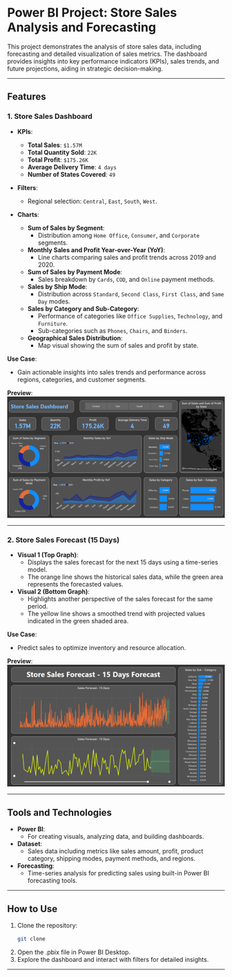 # Power BI Project: Store Sales Analysis and Forecasting

This project demonstrates the analysis of store sales data, including forecasting and detailed visualization of sales metrics. The dashboard provides insights into key performance indicators (KPIs), sales trends, and future projections, aiding in strategic decision-making.

---

## Features

### 1. **Store Sales Dashboard**
   - **KPIs**:
     - **Total Sales**: `$1.57M`
     - **Total Quantity Sold**: `22K`
     - **Total Profit**: `$175.26K`
     - **Average Delivery Time**: `4 days`
     - **Number of States Covered**: `49`
   - **Filters**:
     - Regional selection: `Central`, `East`, `South`, `West`.

   - **Charts**:
     - **Sum of Sales by Segment**: 
       - Distribution among `Home Office`, `Consumer`, and `Corporate` segments.
     - **Monthly Sales and Profit Year-over-Year (YoY)**:
       - Line charts comparing sales and profit trends across 2019 and 2020.
     - **Sum of Sales by Payment Mode**:
       - Sales breakdown by `Cards`, `COD`, and `Online` payment methods.
     - **Sales by Ship Mode**:
       - Distribution across `Standard`, `Second Class`, `First Class`, and `Same Day` modes.
     - **Sales by Category and Sub-Category**:
       - Performance of categories like `Office Supplies`, `Technology`, and `Furniture`.
       - Sub-categories such as `Phones`, `Chairs`, and `Binders`.
     - **Geographical Sales Distribution**:
       - Map visual showing the sum of sales and profit by state.

   **Use Case**: 
   - Gain actionable insights into sales trends and performance across regions, categories, and customer segments.

   **Preview**:  
   ![Sales Dashboard](./Sales%20Dashboard.png)

---

### 2. **Store Sales Forecast (15 Days)**
   - **Visual 1 (Top Graph)**: 
     - Displays the sales forecast for the next 15 days using a time-series model.
     - The orange line shows the historical sales data, while the green area represents the forecasted values.
   - **Visual 2 (Bottom Graph)**: 
     - Highlights another perspective of the sales forecast for the same period.
     - The yellow line shows a smoothed trend with projected values indicated in the green shaded area.

   **Use Case**: 
   - Predict sales to optimize inventory and resource allocation.

   **Preview**:  
   ![Sales Forecast](./Forecasting.png)

---

## Tools and Technologies
- **Power BI**:
  - For creating visuals, analyzing data, and building dashboards.
- **Dataset**:
  - Sales data including metrics like sales amount, profit, product category, shipping modes, payment methods, and regions.
- **Forecasting**:
  - Time-series analysis for predicting sales using built-in Power BI forecasting tools.

---

## How to Use
1. Clone the repository:
   ```bash
   git clone
2. Open the .pbix file in Power BI Desktop.
3. Explore the dashboard and interact with filters for detailed insights.

---